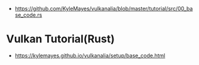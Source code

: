 - https://github.com/KyleMayes/vulkanalia/blob/master/tutorial/src/00_base_code.rs

# Vulkan Tutorial(Rust)

- https://kylemayes.github.io/vulkanalia/setup/base_code.html
